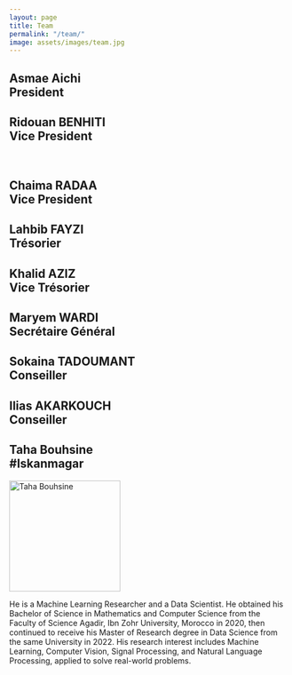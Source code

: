 ```yaml
---
layout: page
title: Team
permalink: "/team/"
image: assets/images/team.jpg
---
```


## Asmae Aichi <br/> President


## Ridouan BENHITI <br/> Vice President
 
## Chaima RADAA <br/> Vice President

## Lahbib FAYZI <br/> Trésorier

## Khalid AZIZ <br/> Vice Trésorier

## Maryem WARDI <br/> Secrétaire Général

## Sokaina TADOUMANT <br/> Conseiller

## Ilias AKARKOUCH <br/> Conseiller

## Taha Bouhsine <br/> #Iskanmagar
<img src="{{ site.baseurl }}/assets/images/taha.jpeg" alt="Taha Bouhsine" width="200"/>

He is a Machine Learning Researcher and a Data Scientist. He obtained his Bachelor of Science in Mathematics and Computer Science from the Faculty of Science Agadir, Ibn Zohr University, Morocco in 2020, then continued to receive his Master of Research degree in Data Science from the same University in 2022. His research interest includes Machine Learning, Computer Vision, Signal Processing, and Natural Language Processing, applied to solve real-world problems.
